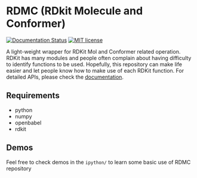 # RDMC (RDkit Molecule and Conformer)

[![Documentation Status](https://readthedocs.org/projects/rdmc/badge/?version=latest)](https://rdmc.readthedocs.io/en/latest/?badge=latest)
[![MIT license](http://img.shields.io/badge/license-MIT-brightgreen.svg)](http://opensource.org/licenses/MIT)

A light-weight wrapper for RDKit Mol and Conformer related operation. RDKit has many modules and people often complain about having difficulty to identify functions to be used.
Hopefully, this repository can make life easier and let people know how to make use of each RDKit function. For detailed APIs, please check the [documentation](https://rdmc.readthedocs.io).

## Requirements
* python
* numpy
* openbabel
* rdkit

## Demos
Feel free to check demos in the `ipython/` to learn some basic use of RDMC repository